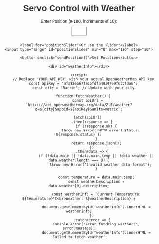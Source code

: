 
<!DOCTYPE html>
<html lang="en">
<head>
    <meta charset="UTF-8">
    <meta http-equiv="X-UA-Compatible" content="IE=edge">
    <meta name="viewport" content="width=device-width, initial-scale=1.0">
    <title>Servo Control with Weather</title>
    <style>
        body {
            font-family: 'Arial', sans-serif;
            text-align: center;
            margin: 20px;
        }
        h1 {
            color: #333;
        }
        label {
            display: block;
            margin: 10px 0;
        }
        input[type="number"] {
            width: 50px;
            padding: 5px;
            margin-bottom: 10px;
        }
        input[type="range"] {
            width: 80%;
            margin: 0 auto;
        }
        button {
            background-color: #4CAF50;
            color: white;
            padding: 10px 20px;
            border: none;
            border-radius: 5px;
            cursor: pointer;
        }
        button:hover {
            background-color: #45a049;
        }
        #weatherInfo {
            margin-top: 20px;
        }
    </style>
</head>
<body>
    <h1>Servo Control with Weather</h1>
    <label for="positionInput">Enter Position (0-180, increments of 10): </label>
    <input type="number" id="positionInput" min="0" max="180" step="10">
    
    <label for="positionSlider">Or use the slider:</label>
    <input type="range" id="positionSlider" min="0" max="180" step="10">
    
    <button onclick="sendPosition()">Set Position</button>

    <div id="weatherInfo"></div>

    <script>
        // Replace 'YOUR_API_KEY' with your actual OpenWeatherMap API key
        const apiKey = 'afa92ea67fe55fdfa48347e9f635fda6';
        const city = 'Barrie'; // Update with your city

        function fetchWeather() {
            const apiUrl = `https://api.openweathermap.org/data/2.5/weather?q=${city}&appid=${apiKey}&units=metric`;

            fetch(apiUrl)
                .then(response => {
                    if (!response.ok) {
                        throw new Error(`HTTP error! Status: ${response.status}`);
                    }
                    return response.json();
                })
                .then(data => {
                    if (!data.main || !data.main.temp || !data.weather || data.weather.length === 0) {
                        throw new Error('Invalid weather data format');
                    }

                    const temperature = data.main.temp;
                    const weatherDescription = data.weather[0].description;

                    const weatherInfo = `Current Temperature: ${temperature}°C<br>Weather: ${weatherDescription}`;

                    document.getElementById("weatherInfo").innerHTML = weatherInfo;
                })
                .catch(error => {
                    console.error('Error fetching weather:', error.message);
                    document.getElementById("weatherInfo").innerHTML = 'Failed to fetch weather';
            
